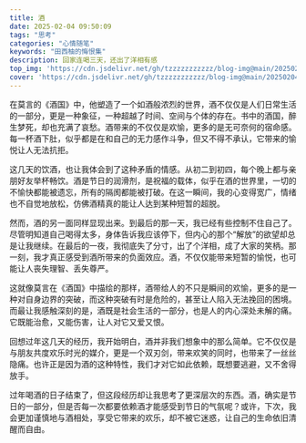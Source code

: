 ```yaml
---
title: 酒
date: 2025-02-04 09:50:09
tags: "思考"
categories: "心情随笔"
keywords: "田西柚的悔恨集"
description: 回家连喝三天，还出了洋相有感
top_img: 'https://cdn.jsdelivr.net/gh/tzzzzzzzzzzz/blog-img@main/20250204094513432.png'
cover: 'https://cdn.jsdelivr.net/gh/tzzzzzzzzzzz/blog-img@main/20250204094513432.png'
---
```


在莫言的《酒国》中，他塑造了一个如酒般浓烈的世界，酒不仅仅是人们日常生活的一部分，更是一种象征，一种超越了时间、空间与个体的存在。书中的酒国，醉生梦死，却也充满了哀愁。酒带来的不仅仅是欢愉，更多的是无可奈何的宿命感。每一杯酒下肚，似乎都是在和自己的无力感作斗争，但又不得不承认，它带来的愉悦让人无法抗拒。

这几天的饮酒，也让我体会到了这种矛盾的情感。从初二到初四，每个晚上都与亲朋好友举杯畅饮。酒是节日的润滑剂，是祝福的载体，似乎在酒的世界里，一切的不愉快都能被遗忘，所有的隔阂都能被打破。在这一瞬间，我的心变得宽广，情绪也不自觉地放松，仿佛酒精真的能让人达到某种短暂的超脱。

然而，酒的另一面同样显现出来。到最后的那一天，我已经有些控制不住自己了。尽管明知道自己喝得太多，身体告诉我应该停下，但内心的那个“解放”的欲望却总是让我继续。在最后的一夜，我彻底失了分寸，出了个洋相，成了大家的笑柄。那一刻，我才真正感受到酒所带来的负面效应。酒，不仅仅能带来短暂的愉悦，也可能让人丧失理智、丢失尊严。

这就像莫言在《酒国》中描绘的那样，酒带给人的不只是瞬间的欢愉，更多的是一种对自身边界的突破，而这种突破有时是危险的，甚至让人陷入无法挽回的困境。而最让我感触深刻的是，酒既是社会生活的一部分，也是人的内心深处未解的痛。它既能治愈，又能伤害，让人对它又爱又恨。

回想过年这几天的经历，我开始明白，酒并非我们想象中的那么简单。它不仅仅是与朋友共度欢乐时光的媒介，更是一个双刃剑，带来欢笑的同时，也带来了一丝丝隐痛。也许正是因为酒的这种特性，我们才对它如此依赖，既想要逃避，又不舍得放手。

过年喝酒的日子结束了，但这段经历却让我思考了更深层次的东西。酒，确实是节日的一部分，但是否每一次都要依赖酒才能感受到节日的气氛呢？或许，下次，我会更加谨慎地与酒相处，享受它带来的欢乐，却不被它迷惑，让自己的生命依旧清醒而自由。